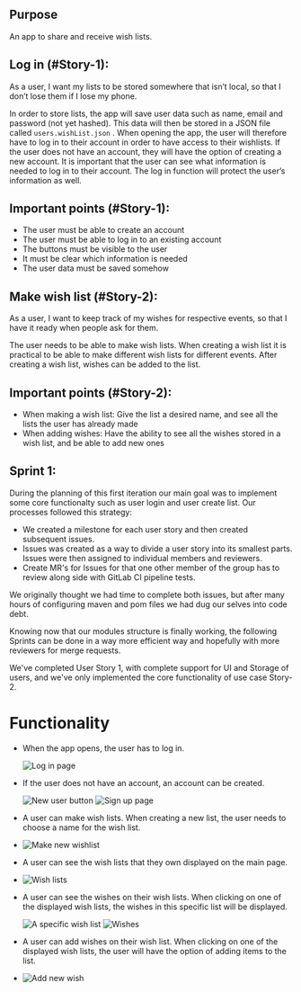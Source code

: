 ## Purpose

An app to share and receive wish lists.

## Log in (#Story-1):

As a user, I want my lists to be stored somewhere that isn’t local, so that I don’t lose them if I lose my phone.

In order to store lists, the app will save user data such as name, email and password (not yet hashed). This data will
then be stored in a JSON file called `users.wishList.json` . When opening the app, the user will therefore have to log
in to their account in order to have access to their wishlists. If the user does not have an account, they will have the
option of creating a new account. It is important that the user can see what information is needed to log in to their
account. The log in function will protect the user’s information as well.

## Important points (#Story-1):

- The user must be able to create an account
- The user must be able to log in to an existing account
- The buttons must be visible to the user
- It must be clear which information is needed
- The user data must be saved somehow

## Make wish list (#Story-2):

As a user, I want to keep track of my wishes for respective events, so that I have it ready when people ask for them.

The user needs to be able to make wish lists. When creating a wish list it is practical to be able to make different
wish lists for different events. After creating a wish list, wishes can be added to the list.

## Important points (#Story-2):

- When making a wish list: Give the list a desired name, and see all the lists the user has already made
- When adding wishes: Have the ability to see all the wishes stored in a wish list, and be able to add new ones

## Sprint 1:

During the planning of this first iteration our main goal was to implement some core functionalty such as user login and
user create list. Our processes followed this strategy:

- We created a milestone for each user story and then created subsequent issues.
- Issues was created as a way to divide a user story into its smallest parts. Issues were then assigned to individual
  members and reviewers.
- Create MR's for Issues for that one other member of the group has to review along side with GitLab CI pipeline tests.

We originally thought we had time to complete both issues, but after many hours of configuring maven and pom files we
had dug our selves into code debt.

Knowing now that our modules structure is finally working, the following Sprints can be done in a way more efficient way
and hopefully with more reviewers for merge requests.

We've completed User Story 1, with complete support for UI and Storage of users, and we've only implemented the core
functionality of use case Story-2.

# Functionality

- When the app opens, the user has to log in.

  ![Log in page](../../../docs/release1/resoursces/login.png)

- If the user does not have an account, an account can be created.

  ![New user button](../../../docs/release1/resoursces/newUserButton.png)
  ![Sign up page](../../../docs/release1/resoursces/signup.png)

- A user can make wish lists. When creating a new list, the user needs to choose a name for the wish list.
- ![Make new wishlist](../../../docs/release1/resoursces/createWishlist.png)
- A user can see the wish lists that they own displayed on the main page.
- ![Wish lists](../../../docs/release1/resoursces/wishLists.png)
- A user can see the wishes on their wish lists. When clicking on one of the displayed wish lists, the wishes in this
  specific list will be displayed.

  ![A specific wish list](../../../docs/release1/resoursces/specificWIshlist.png)
  ![Wishes](../../../docs/release1/resoursces/wishes.png)

- A user can add wishes on their wish list. When clicking on one of the displayed wish lists, the user will have the
  option of adding items to the list.
- ![Add new wish](../../../docs/release1/resoursces/newWish.png)
